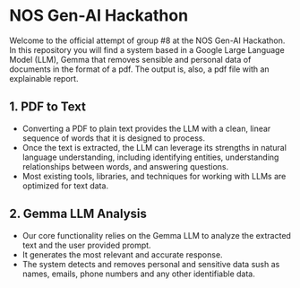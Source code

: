 # NOS Gen-AI Hackathon

Welcome to the official attempt of group #8 at the NOS Gen-AI Hackathon. In this repository you will find a system based in a Google Large Language Model (LLM), Gemma that removes sensible and personal data of documents in the format of a pdf. The output is, also, a pdf file with an explainable report.

## 1. PDF to Text
 - Converting a PDF to plain text provides the LLM with a clean, linear sequence of words that it is designed to process. 
 - Once the text is extracted, the LLM can leverage its strengths in natural language understanding, including identifying entities, understanding relationships between words, and answering questions.
 - Most existing tools, libraries, and techniques for working with LLMs are optimized for text data.

## 2. Gemma LLM Analysis
 - Our core functionality relies on the Gemma LLM to analyze the extracted text and the user provided prompt.
 - It generates the most relevant and accurate response.
 - The system detects and removes personal and sensitive data sush as names, emails, phone numbers and any other identifiable data.